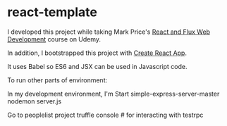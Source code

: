 # react-template

I developed this project while taking Mark Price's [React and Flux Web Development](https://www.udemy.com/react-flux/learn/v4/content) course on Udemy.

In addition, I bootstrapped this project with [Create React App](https://github.com/facebookincubator/create-react-app).  

It uses Babel so ES6 and JSX can be used in Javascript code.

To run other parts of environment:

In my development environment, I'm Start simple-express-server-master
nodemon server.js

Go to peoplelist project
truffle console # for interacting with testrpc

